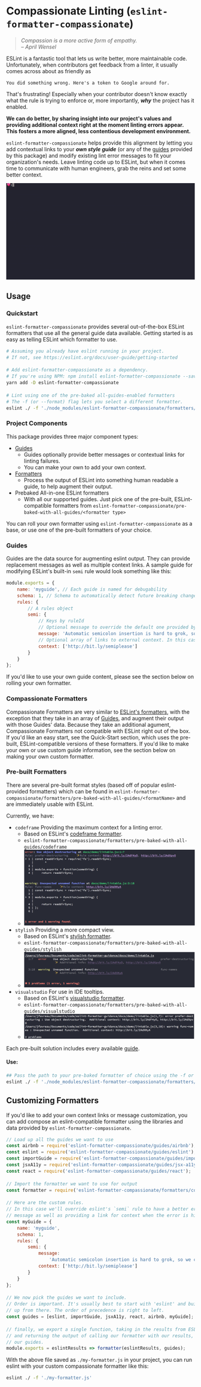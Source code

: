 # Compassionate Linting (`eslint-formatter-compassionate`)

> _Compassion is a more active form of empathy._  
> _– April Wensel_

ESLint is a fantastic tool that lets us write better, more maintainable code. Unfortunately, when
contributors get feedback from a linter, it usually comes across about as friendly as

```
You did something wrong. Here's a token to Google around for.
```

That's frustrating! Especially when your contributor doesn't know exactly what the rule is trying to
enforce or, more importantly, _**why**_ the project has it enabled.

**We can do better, by sharing insight into our project's values and providing additional context
right at the moment linting errors appear. This fosters a more aligned, less contentious development
environment.**

`eslint-formatter-compassionate` helps provide this alignment by letting you add contextual links to
your _**own style guide**_ (or any of the [guides](#guides) provided by this package) and modify
existing lint error messages to fit your organization's needs. Leave linting code up to ESLint, but
when it comes time to communicate with human engineers, grab the reins and set some better context.

![gif of formatter running in a terminal](./docs/images/formatter-demo.gif)

## Usage

### Quickstart

`eslint-formatter-compassionate` provides several out-of-the-box ESLint formatters that use all the
general guide data available. Getting started is as easy as telling ESLint which formatter to use.

```bash
# Assuming you already have eslint running in your project.
# If not, see https://eslint.org/docs/user-guide/getting-started

# Add eslint-formatter-compassionate as a dependency.
# If you're using NPM: npm install eslint-formatter-compassionate --save-dev
yarn add -D eslint-formatter-compassionate

# Lint using one of the pre-baked all-guides-enabled formatters
# The -f (or --format) flag lets you select a different formatter.
eslint ./ -f './node_modules/eslint-formatter-compassionate/formatters/pre-baked-with-all-guides/stylish'
```

### Project Components

This package provides three major component types:

-   [Guides](#guides)
    -   Guides optionally provide better messages or contextual links for linting failures.
    -   You can make your own to add your own context.
-   [Formatters](#formatters)
    -   Process the output of ESLint into something human readable a guide, to help augment their
        output.
-   Prebaked All-in-one ESLint formatters
    -   With all our supported guides. Just pick one of the pre-built, ESLint-compatible formatters
        from `eslint-formatter-compassionate/pre-baked-with-all-guides/<formatter type>`

You can roll your own formatter using `eslint-formatter-compassionate` as a base, or use one of the
pre-built formatters of your choice.

### Guides

Guides are the data source for augmenting eslint output. They can provide replacement messages as
well as multiple context links. A sample guide for modifying ESLint's built-in `semi` rule would
look something like this:

```js
module.exports = {
    name: 'myguide', // Each guide is named for debugability
    schema: 1, // Schema to automatically detect future breaking changes
    rules: {
        // A rules object
        semi: {
            // Keys by ruleId
            // Optional message to override the default one provided by `semi`
            message: 'Automatic semicolon insertion is hard to grok, so we use semicolons in JS.',
            // Optional array of links to external context. In this case, a blog post.
            context: ['http://bit.ly/semiplease']
        }
    }
};
```

If you'd like to use your own guide content, please see the section below on rolling your own
formatter.

### Compassionate Formatters

Compassionate Formatters are very similar to
[ESLint's formatters](https://eslint.org/docs/user-guide/formatters/), with the exception that they
take in an array of [Guides](#guides), and augment their output with those Guides' data. Because
they take an additional agument, Compassionate Formatters not compatible with ESLint right out of
the box. If you'd like an easy start, see the Quick-Start section, which uses the pre-built,
ESLint-compatible versions of these formatters. If you'd like to make your own or use custom guide
information, see the section below on making your own custom formatter.

### Pre-built Formatters

There are several pre-built format styles (based off of popular eslint-provided formatters) which
can be found in `eslint-formatter-compassionate/formatters/pre-baked-with-all-guides/<formatName>`
and are immediately usable with ESLint.

Currently, we have:

-   `codeframe` Providing the maximum context for a linting error.
    -   Based on ESLint's
        [codeframe formatter](https://eslint.org/docs/user-guide/formatters/#codeframe).
    -   `eslint-formatter-compassionate/formatters/pre-baked-with-all-guides/codeframe`
    -   ![codeframe output](./docs/images/codeframe.png)
-   `stylish` Providing a more compact view.
    -   Based on ESLint's
        [stylish formatter](https://eslint.org/docs/user-guide/formatters/#stylish).
    -   `eslint-formatter-compassionate/formatters/pre-baked-with-all-guides/stylish`
    -   ![stylish output](./docs/images/stylish.png)
-   `visualstudio` For use in IDE tooltips.
    -   Based on ESLint's
        [visualstudio formatter](https://eslint.org/docs/user-guide/formatters/#visualstudio).
    -   `eslint-formatter-compassionate/formatters/pre-baked-with-all-guides/visualstudio`
    -   ![visualstudio output](./docs/images/visualstudio.png)

Each pre-built solution includes every available [guide](#guide).

#### Use:

```sh
## Pass the path to your pre-baked formatter of choice using the -f or --format flag
eslint ./ -f './node_modules/eslint-formatter-compassionate/formatters/pre-baked-with-all-guides/stylish'
```

## Customizing Formatters

If you'd like to add your own context links or message customization, you can add compose an
eslint-compatible formatter using the libraries and data provided by
`eslint-formatter-compassionate`.

```js
// Load up all the guides we want to use
const airbnb = require('eslint-formatter-compassionate/guides/airbnb');
const eslint = require('eslint-formatter-compassionate/guides/eslint');
const importGuide = require('eslint-formatter-compassionate/guides/import');
const jsxA11y = require('eslint-formatter-compassionate/guides/jsx-a11y');
const react = require('eslint-formatter-compassionate/guides/react');

// Import the formatter we want to use for output
const formatter = require('eslint-formatter-compassionate/formatters/codeframe');

// Here are the custom rules.
// In this case we'll override eslint's `semi` rule to have a better error
// message as well as providing a link for context when the error is hit.
const myGuide = {
    name: 'myguide',
    schema: 1,
    rules: {
        semi: {
            message:
                'Automatic semicolon insertion is hard to grok, so we choose to use semicolons in JS.',
            context: ['http://bit.ly/semiplease']
        }
    }
};

// We now pick the guides we want to include.
// Order is important. It's usually best to start with 'eslint' and build
// up from there. The order of precedence is right to left.
const guides = [eslint, importGuide, jsxA11y, react, airbnb, myGuide];

// finally, we export a single function, taking in the results from ESLint,
// and returning the output of calling our formatter with our results, and
// our guides.
module.exports = eslintResults => formatter(eslintResults, guides);
```

With the above file saved as `./my-formatter.js` in your project, you can run eslint with your
custom compassionate formatter like this:

```sh
eslint ./ -f './my-formatter.js'
```
